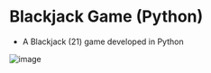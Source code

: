 # Blackjack Game (Python)
- A Blackjack (21) game developed in Python

![image](https://user-images.githubusercontent.com/60242731/199336055-900b9414-4a6f-425d-aa77-0bcd2bd1a16c.png)
